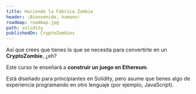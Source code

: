 ```yaml
---
title: Haciendo la Fábrica Zombie
header: ¡Bienvenido, humano!
roadmap: roadmap.jpg
path: solidity
publishedOn: CryptoZombies
---
```


Así que crees que tienes lo que se necesita para convertirte en un **CryptoZombie**, ¿eh?

Este curso te enseñará a **construir un juego en Ethereum**.

Está diseñado para principiantes en Solidity, pero asume que tienes algo de experiencia programando en otro lenguaje (por ejemplo, JavaScript).
